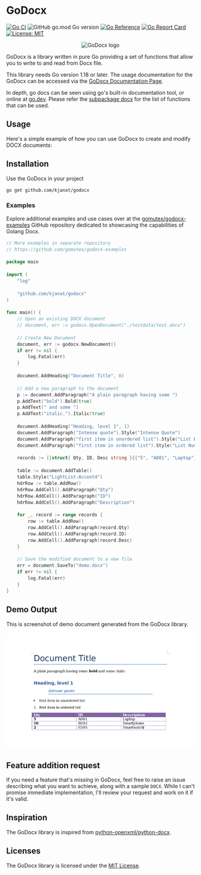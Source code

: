 # GoDocx

[![Go CI](https://github.com/kjanat/godocx/actions/workflows/go.yml/badge.svg)][ci]
![GitHub go.mod Go version](https://img.shields.io/github/go-mod/go-version/kjanat/godocx)
[![Go Reference](https://pkg.go.dev/badge/github.com/kjanat/godocx.svg)][go.dev godocx]
[![Go Report Card](https://goreportcard.com/badge/github.com/kjanat/godocx)][goreportcard]
[![License: MIT](https://img.shields.io/badge/License-MIT-blue.svg)][oss-mit-license]

<p align="center"><img width="650" src="./godocx.png" alt="GoDocx logo"></p>

GoDocx is a library written in pure Go providing a set of functions that allow you to write to and read from Docx file.

This library needs Go version 1.18 or later. The usage documentation for the GoDocx can be accessed via the [GoDocx Documentation Page][pages].

In depth, go docs can be seen using go's built-in documentation tool, or online at [go.dev][go.dev godocx]. Please refer the [subpackage docx][go.dev godocx/docx] for the list of functions that can be used.

## Usage

Here's a simple example of how you can use GoDocx to create and modify DOCX documents:

## Installation

Use the GoDocx in your project

```bash
go get github.com/kjanat/godocx
```

### Examples

Explore additional examples and use cases over at the [gomutex/godocx-examples][godocx-examples] GitHub repository dedicated to showcasing the capabilities of Golang Docx.

```go
// More examples in separate repository
// https://github.com/gomutex/godocx-examples

package main

import (
    "log"

    "github.com/kjanat/godocx"
)

func main() {
    // Open an existing DOCX document
    // document, err := godocx.OpenDocument("./testdata/test.docx")

    // Create New Document
    document, err := godocx.NewDocument()
    if err != nil {
        log.Fatal(err)
    }

    document.AddHeading("Document Title", 0)

    // Add a new paragraph to the document
    p := document.AddParagraph("A plain paragraph having some ")
    p.AddText("bold").Bold(true)
    p.AddText(" and some ")
    p.AddText("italic.").Italic(true)

    document.AddHeading("Heading, level 1", 1)
    document.AddParagraph("Intense quote").Style("Intense Quote")
    document.AddParagraph("first item in unordered list").Style("List Bullet")
    document.AddParagraph("first item in ordered list").Style("List Number")

    records := []struct{ Qty, ID, Desc string }{{"5", "A001", "Laptop"}, {"10", "B202", "Smartphone"}, {"2", "E505", "Smartwatch"}}

    table := document.AddTable()
    table.Style("LightList-Accent4")
    hdrRow := table.AddRow()
    hdrRow.AddCell().AddParagraph("Qty")
    hdrRow.AddCell().AddParagraph("ID")
    hdrRow.AddCell().AddParagraph("Description")

    for _, record := range records {
        row := table.AddRow()
        row.AddCell().AddParagraph(record.Qty)
        row.AddCell().AddParagraph(record.ID)
        row.AddCell().AddParagraph(record.Desc)
    }

    // Save the modified document to a new file
    err = document.SaveTo("demo.docx")
    if err != nil {
        log.Fatal(err)
    }
}
```

## Demo Output

This is screenshot of demo document generated from the GoDocx library.

![Screenshot of the demo output](https://github.com/gomutex/godocx-examples/raw/main/demo.png)

## Feature addition request

If you need a feature that's missing in GoDocx, feel free to raise an issue
describing what you want to achieve, along with a sample `DOCX`.
While I can't promise immediate implementation, I'll
review your request and work on it if it's valid.

## Inspiration

The GoDocx library is inspired from [python-openxml/python-docx][python-openxml/python-docx].

## Licenses

The GoDocx library is licensed under the [MIT License][oss-mit-license].

<!-- Markdown link definitions -->
[ci]: https://github.com/kjanat/godocx/actions/workflows/go.yml
[go.dev godocx]: https://pkg.go.dev/github.com/kjanat/godocx
[go.dev godocx/docx]: https://pkg.go.dev/github.com/kjanat/godocx/docx
[godocx-examples]: https://github.com/gomutex/godocx-examples
[goreportcard]: https://goreportcard.com/report/github.com/kjanat/godocx
[oss-mit-license]: https://opensource.org/licenses/MIT
[pages]: https://kjanat.github.io/godocx
[python-openxml/python-docx]: https://github.com/python-openxml/python-docx
